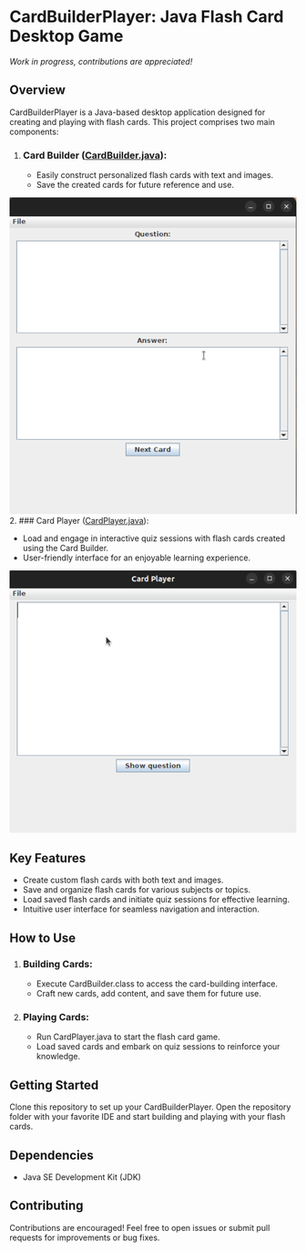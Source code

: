 # CardBuilderPlayer: Java Flash Card Desktop Game  

*Work in progress, contributions are appreciated!*
## Overview
CardBuilderPlayer is a Java-based desktop application designed for creating and playing with flash cards. This project comprises two main components:
1. ### Card Builder ([CardBuilder.java](src/CardBuilder.java)):
   - Easily construct personalized flash cards with text and images.
   - Save the created cards for future reference and use.

![View of CardBuilder.](description_gifs/CardBuilder.gif "CardBuilder")
2. ### Card Player ([CardPlayer.java](src/CardPlayer.java)):
   - Load and engage in interactive quiz sessions with flash cards created using the Card Builder.
   - User-friendly interface for an enjoyable learning experience.

![View of CardPLayer.](description_gifs/CardPlayer.gif)
## Key Features
- Create custom flash cards with both text and images.
- Save and organize flash cards for various subjects or topics.
- Load saved flash cards and initiate quiz sessions for effective learning.
- Intuitive user interface for seamless navigation and interaction.
## How to Use
1. ### Building Cards:
   - Execute CardBuilder.class to access the card-building interface.
   - Craft new cards, add content, and save them for future use.
2. ### Playing Cards:
   - Run CardPlayer.java to start the flash card game.
   - Load saved cards and embark on quiz sessions to reinforce your knowledge.
## Getting Started
Clone this repository to set up your CardBuilderPlayer. Open the repository folder with your favorite IDE and start building and playing with your flash cards.
## Dependencies
- Java SE Development Kit (JDK)
## Contributing
Contributions are encouraged! Feel free to open issues or submit pull requests for improvements or bug fixes.
